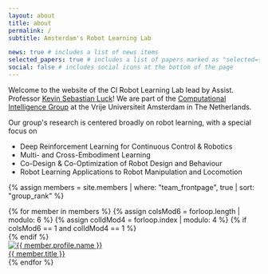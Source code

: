 ```yaml
---
layout: about
title: about
permalink: /
subtitle: Amsterdam's Robot Learning Lab

news: true # includes a list of news items
selected_papers: true # includes a list of papers marked as "selected={true}"
social: false # includes social icons at the bottom of the page
---
```


Welcome to the website of the CI Robot Learning Lab lead by Assist. Professor [Kevin Sebastian Luck](https://www.kevin-luck.com)! We are part of the [Computational Intelligence Group](https://cs.vu.nl/ci/) at the Vrije Universiteit Amsterdam in The Netherlands.

Our group's research is centered broadly on robot learning, with a special focus on
 - Deep Reinforcement Learning for Continuous Control & Robotics
 - Multi- and Cross-Embodiment Learning
 - Co-Design & Co-Optimization of Robot Design and Behaviour
 - Robot Learning Applications to Robot Manipulation and Locomotion

 {% assign members = site.members | where: "team_frontpage", true | sort: "group_rank" %}
 <div class="d-flex flex-wrap align-content-stretch justify-content-center m-n2 pt-5 no-gutters">
     {% for member in members %}
         {% assign colsMod6 = forloop.length | modulo: 6 %}
         {% assign colIdMod4 = forloop.index | modulo: 4 %}
         {% if colsMod6 == 1 and colIdMod4 == 1 %}<div class="col-md-2 w-100"></div>{% endif %}
         <div class="col-6 col-sm-3 col-md-2 mb-3">
             <a href="{{ member.url | relative_url }}" class="no-decoration">
                 <div class="card hoverable h-100 m-2">
                     <img src="{{ '/assets/img/' | append: member.profile.image | relative_url }}" class="card-img-top" alt="{{ member.profile.name }}" />
                     <div class="card-body p-2">
                         <div class="card-title m-0">{{ member.title }}</div>
                     </div>
                 </div>
             </a>
         </div>
     {% endfor %}
